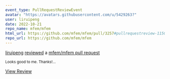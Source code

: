 ```yaml
---
event_type: PullRequestReviewEvent
avatar: "https://avatars.githubusercontent.com/u/5429263?"
user: liruipeng
date: 2022-10-21
repo_name: mfem/mfem
html_url: https://github.com/mfem/mfem/pull/3257#pullrequestreview-1150301126
repo_url: https://github.com/mfem/mfem
---
```


<a href='https://github.com/liruipeng' target='_blank'>liruipeng</a> <a href='https://github.com/mfem/mfem/pull/3257#pullrequestreview-1150301126' target='_blank'>reviewed</a> a <a href='https://github.com/mfem/mfem/pull/3257' target='_blank'>mfem/mfem pull request</a>

<small>Looks good to me. Thanks!...</small>

<a href='https://github.com/mfem/mfem/pull/3257#pullrequestreview-1150301126' target='_blank'>View Review</a>